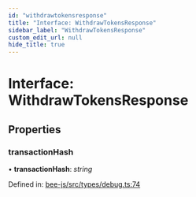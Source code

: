 ```yaml
---
id: "withdrawtokensresponse"
title: "Interface: WithdrawTokensResponse"
sidebar_label: "WithdrawTokensResponse"
custom_edit_url: null
hide_title: true
---
```


# Interface: WithdrawTokensResponse

## Properties

### transactionHash

• **transactionHash**: *string*

Defined in: [bee-js/src/types/debug.ts:74](https://github.com/ethersphere/bee-js/blob/ce4d3fa/src/types/debug.ts#L74)
